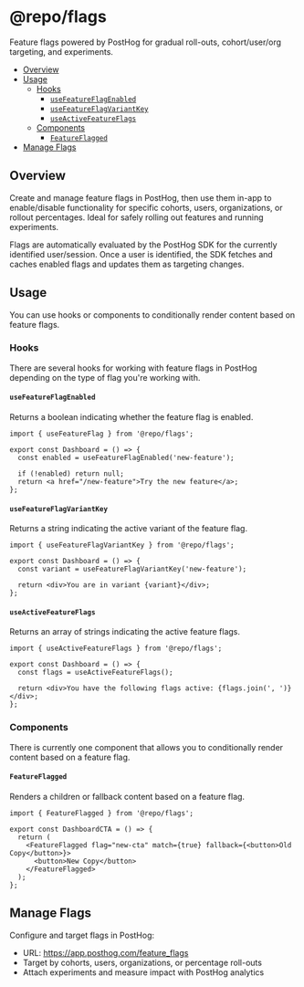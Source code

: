 # @repo/flags

Feature flags powered by PostHog for gradual roll-outs, cohort/user/org targeting, and experiments.

<!-- START doctoc generated TOC please keep comment here to allow auto update -->
<!-- DON'T EDIT THIS SECTION, INSTEAD RE-RUN doctoc TO UPDATE -->

- [Overview](#overview)
- [Usage](#usage)
  - [Hooks](#hooks)
    - [`useFeatureFlagEnabled`](#usefeatureflagenabled)
    - [`useFeatureFlagVariantKey`](#usefeatureflagvariantkey)
    - [`useActiveFeatureFlags`](#useactivefeatureflags)
  - [Components](#components)
    - [`FeatureFlagged`](#featureflagged)
- [Manage Flags](#manage-flags)

<!-- END doctoc generated TOC please keep comment here to allow auto update -->

## Overview

Create and manage feature flags in PostHog, then use them in-app to enable/disable functionality for specific cohorts, users, organizations, or rollout percentages. Ideal for safely rolling out features and running experiments.

Flags are automatically evaluated by the PostHog SDK for the currently identified user/session. Once a user is identified, the SDK fetches and caches enabled flags and updates them as targeting changes.

## Usage

You can use hooks or components to conditionally render content based on feature flags.

### Hooks

There are several hooks for working with feature flags in PostHog depending on the type of flag you're working with.

#### `useFeatureFlagEnabled`

Returns a boolean indicating whether the feature flag is enabled.

```tsx
import { useFeatureFlag } from '@repo/flags';

export const Dashboard = () => {
  const enabled = useFeatureFlagEnabled('new-feature');

  if (!enabled) return null;
  return <a href="/new-feature">Try the new feature</a>;
};
```

#### `useFeatureFlagVariantKey`

Returns a string indicating the active variant of the feature flag.

```tsx
import { useFeatureFlagVariantKey } from '@repo/flags';

export const Dashboard = () => {
  const variant = useFeatureFlagVariantKey('new-feature');

  return <div>You are in variant {variant}</div>;
};
```

#### `useActiveFeatureFlags`

Returns an array of strings indicating the active feature flags.

```tsx
import { useActiveFeatureFlags } from '@repo/flags';

export const Dashboard = () => {
  const flags = useActiveFeatureFlags();

  return <div>You have the following flags active: {flags.join(', ')}</div>;
};
```

### Components

There is currently one component that allows you to conditionally render content based on a feature flag.

#### `FeatureFlagged`

Renders a children or fallback content based on a feature flag.

```tsx
import { FeatureFlagged } from '@repo/flags';

export const DashboardCTA = () => {
  return (
    <FeatureFlagged flag="new-cta" match={true} fallback={<button>Old Copy</button>}>
      <button>New Copy</button>
    </FeatureFlagged>
  );
};
```

## Manage Flags

Configure and target flags in PostHog:

- URL: https://app.posthog.com/feature_flags
- Target by cohorts, users, organizations, or percentage roll-outs
- Attach experiments and measure impact with PostHog analytics

